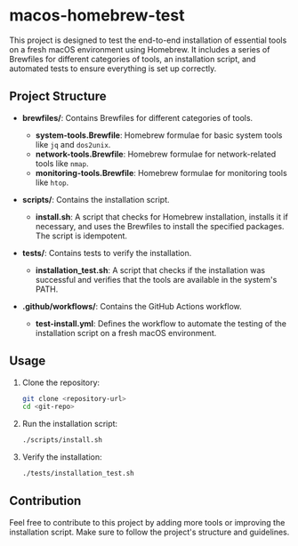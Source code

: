 # macos-homebrew-test

This project is designed to test the end-to-end installation of essential tools on a fresh macOS environment using Homebrew. It includes a series of Brewfiles for different categories of tools, an installation script, and automated tests to ensure everything is set up correctly.

## Project Structure

- **brewfiles/**: Contains Brewfiles for different categories of tools.
  - **system-tools.Brewfile**: Homebrew formulae for basic system tools like `jq` and `dos2unix`.
  - **network-tools.Brewfile**: Homebrew formulae for network-related tools like `nmap`.
  - **monitoring-tools.Brewfile**: Homebrew formulae for monitoring tools like `htop`.

- **scripts/**: Contains the installation script.
  - **install.sh**: A script that checks for Homebrew installation, installs it if necessary, and uses the Brewfiles to install the specified packages. The script is idempotent.

- **tests/**: Contains tests to verify the installation.
  - **installation_test.sh**: A script that checks if the installation was successful and verifies that the tools are available in the system's PATH.

- **.github/workflows/**: Contains the GitHub Actions workflow.
  - **test-install.yml**: Defines the workflow to automate the testing of the installation script on a fresh macOS environment.

## Usage

1. Clone the repository:
   ```bash
   git clone <repository-url>
   cd <git-repo>
   ```

2. Run the installation script:
   ```bash
   ./scripts/install.sh
   ```

3. Verify the installation:
   ```bash
   ./tests/installation_test.sh
   ```

## Contribution

Feel free to contribute to this project by adding more tools or improving the installation script. Make sure to follow the project's structure and guidelines.